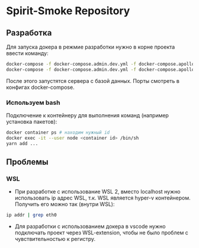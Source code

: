 # Spirit-Smoke Repository

## Разработка

Для запуска докера в режмие разработки нужно в корне проекта ввести команду:

```bash
docker-compose -f docker-compose.admin.dev.yml -f docker-compose.apollo.dev.yml build
docker-compose -f docker-compose.admin.dev.yml -f docker-compose.apollo.dev.yml up
```

После этого запустятся сервера с базой данных. Порты смотреть в конфигах docker-compose.

### Используем bash

Подключение к контейнеру для выполнения команд (например установка пакетов):

```bash
docker container ps # находим нужный id
docker exec -it --user node <container id> /bin/sh
yarn add ...
```

## Проблемы

### WSL

* При разработке с использование WSL 2, вместо localhost нужно использовать ip адрес WSL, т.к. WSL является hyper-v контейнером. Получить его можно так (внутри WSL):

```bash
ip addr | grep eth0
```

* Для разработки с использованием докера в vscode нужно подключать проект через WSL-extension, чтобы не было проблем с чувствительностью к регистру.
